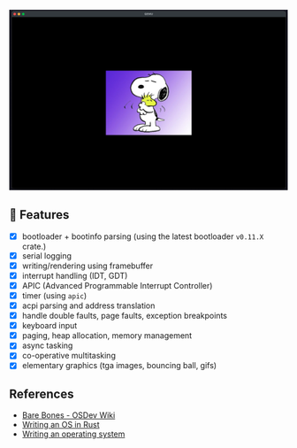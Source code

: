 ![](assets/demo.png)

## 🚀 Features

* [x] bootloader + bootinfo parsing (using the latest bootloader `v0.11.X` crate.)
* [x] serial logging
* [x] writing/rendering using framebuffer
* [x] interrupt handling (IDT, GDT)
* [x] APIC (Advanced Programmable Interrupt Controller)
* [x] timer (using `apic`)
* [x] acpi parsing and address translation
* [x] handle double faults, page faults, exception breakpoints
* [x] keyboard input
* [x] paging, heap allocation, memory management
* [x] async tasking
* [x] co-operative multitasking
* [x] elementary graphics (tga images, bouncing ball, gifs)

## References

* [Bare Bones - OSDev Wiki](https://wiki.osdev.org/Bare_Bones)
* [Writing an OS in Rust](https://os.phil-opp.com/)
* [Writing an operating system](https://youtube.com/playlist?list=PL980gcR1LE3LBuWuSv2CL28HsfnpC4Qf7&si=ychOZDandztTEfA4)

